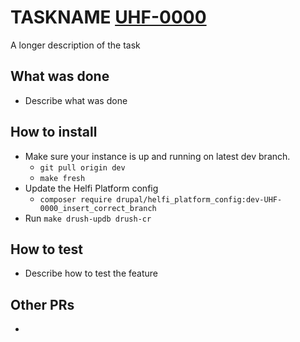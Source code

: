 # TASKNAME [UHF-0000](https://helsinkisolutionoffice.atlassian.net/browse/UHF-0000)
A longer description of the task

## What was done
* Describe what was done

## How to install
* Make sure your instance is up and running on latest dev branch.
    * `git pull origin dev`
    * `make fresh`
* Update the Helfi Platform config
    * `composer require drupal/helfi_platform_config:dev-UHF-0000_insert_correct_branch`
* Run `make drush-updb drush-cr`

## How to test
* Describe how to test the feature

## Other PRs
* 
